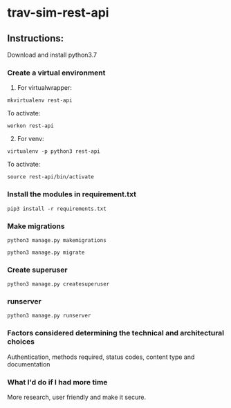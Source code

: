 # trav-sim-rest-api

## Instructions:

Download and install python3.7

### Create a virtual environment
1. For virtualwrapper: 
```
mkvirtualenv rest-api
```

To activate:
```
workon rest-api
```

2. For venv: 
```
virtualenv -p python3 rest-api
```
To activate: 
```
source rest-api/bin/activate
```

### Install the modules in requirement.txt 
```
pip3 install -r requirements.txt 
```

### Make migrations
```
python3 manage.py makemigrations
```
```
python3 manage.py migrate
```

### Create superuser
```
python3 manage.py createsuperuser
```

### runserver
```
python3 manage.py runserver
```
### Factors considered determining the technical and architectural choices
Authentication, methods required, status codes, content type and documentation

### What I'd do if I had more time
More research, user friendly and make it secure.
